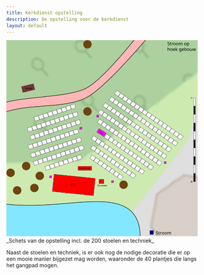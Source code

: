 ```yaml
---
title: Kerkdienst opstelling
description: De opstelling voor de kerkdienst
layout: default
---
```


<img src="images/kerkdienst-opstelling.svg" class="w-full">
_Schets van de opstelling incl. de 200 stoelen en techniek_

Naast de stoelen en techniek, is er ook nog de nodige decoratie die er op een mooie manier bijgezet mag worden, waaronder de 40 plantjes die langs het gangpad mogen.

